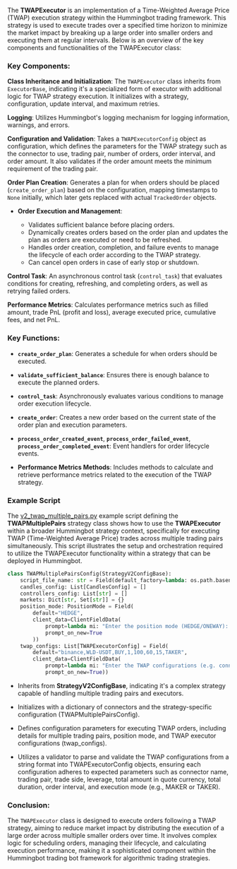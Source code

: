 The **TWAPExecutor** is an implementation of a Time-Weighted Average Price (TWAP) execution strategy within the Hummingbot trading framework. This strategy is used to execute trades over a specified time horizon to minimize the market impact by breaking up a large order into smaller orders and executing them at regular intervals. Below is an overview of the key components and functionalities of the TWAPExecutor class:

### Key Components:

**Class Inheritance and Initialization**: The `TWAPExecutor` class inherits from `ExecutorBase`, indicating it's a specialized form of executor with additional logic for TWAP strategy execution. It initializes with a strategy, configuration, update interval, and maximum retries.
  
**Logging**: Utilizes Hummingbot's logging mechanism for logging information, warnings, and errors.
  
**Configuration and Validation**: Takes a `TWAPExecutorConfig` object as configuration, which defines the parameters for the TWAP strategy such as the connector to use, trading pair, number of orders, order interval, and order amount. It also validates if the order amount meets the minimum requirement of the trading pair.

**Order Plan Creation**: Generates a plan for when orders should be placed (`create_order_plan`) based on the configuration, mapping timestamps to `None` initially, which later gets replaced with actual `TrackedOrder` objects.

- **Order Execution and Management**:

  - Validates sufficient balance before placing orders.
  - Dynamically creates orders based on the order plan and updates the plan as orders are executed or need to be refreshed.
  - Handles order creation, completion, and failure events to manage the lifecycle of each order according to the TWAP strategy.
  - Can cancel open orders in case of early stop or shutdown.
  
**Control Task**: An asynchronous control task (`control_task`) that evaluates conditions for creating, refreshing, and completing orders, as well as retrying failed orders.

**Performance Metrics**: Calculates performance metrics such as filled amount, trade PnL (profit and loss), average executed price, cumulative fees, and net PnL.

### Key Functions:

- **`create_order_plan`**: Generates a schedule for when orders should be executed.

- **`validate_sufficient_balance`**: Ensures there is enough balance to execute the planned orders.

- **`control_task`**: Asynchronously evaluates various conditions to manage order execution lifecycle.

- **`create_order`**: Creates a new order based on the current state of the order plan and execution parameters.

- **`process_order_created_event`**, **`process_order_failed_event`**, **`process_order_completed_event`**: Event handlers for order lifecycle events.

- **Performance Metrics Methods**: Includes methods to calculate and retrieve performance metrics related to the execution of the TWAP strategy.

### Example Script

The [v2_twap_multiple_pairs.py](https://github.com/hummingbot/hummingbot/blob/master/scripts/v2_twap_multiple_pairs.py) example script defining the **TWAPMultiplePairs** strategy class shows how to use the **TWAPExecutor** within a broader Hummingbot strategy context, specifically for executing TWAP (Time-Weighted Average Price) trades across multiple trading pairs simultaneously. This script illustrates the setup and orchestration required to utilize the TWAPExecutor functionality within a strategy that can be deployed in Hummingbot. 

```python
class TWAPMultiplePairsConfig(StrategyV2ConfigBase):
    script_file_name: str = Field(default_factory=lambda: os.path.basename(__file__))
    candles_config: List[CandlesConfig] = []
    controllers_config: List[str] = []
    markets: Dict[str, Set[str]] = {}
    position_mode: PositionMode = Field(
        default="HEDGE",
        client_data=ClientFieldData(
            prompt=lambda mi: "Enter the position mode (HEDGE/ONEWAY): ",
            prompt_on_new=True
        ))
    twap_configs: List[TWAPExecutorConfig] = Field(
        default="binance,WLD-USDT,BUY,1,100,60,15,TAKER",
        client_data=ClientFieldData(
            prompt=lambda mi: "Enter the TWAP configurations (e.g. connector,trading_pair,side,leverage,total_amount_quote,total_duration,order_interval,mode:same_for_other_config): ",
            prompt_on_new=True))
```

- Inherits from **StrategyV2ConfigBase**, indicating it's a complex strategy capable of handling multiple trading pairs and executors.

- Initializes with a dictionary of connectors and the strategy-specific configuration (TWAPMultiplePairsConfig).

- Defines configuration parameters for executing TWAP orders, including details for multiple trading pairs, position mode, and TWAP executor configurations (twap_configs).

- Utilizes a validator to parse and validate the TWAP configurations from a string format into TWAPExecutorConfig objects, ensuring each configuration adheres to expected parameters such as connector name, trading pair, trade side, leverage, total amount in quote currency, total duration, order interval, and execution mode (e.g., MAKER or TAKER).


### Conclusion:

The `TWAPExecutor` class is designed to execute orders following a TWAP strategy, aiming to reduce market impact by distributing the execution of a large order across multiple smaller orders over time. It involves complex logic for scheduling orders, managing their lifecycle, and calculating execution performance, making it a sophisticated component within the Hummingbot trading bot framework for algorithmic trading strategies.